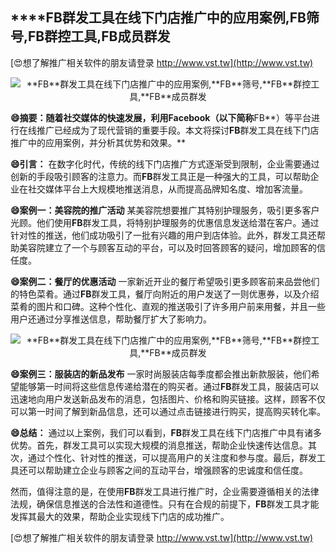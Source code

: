 ## ****FB**群发工具在线下门店推广中的应用案例,**FB**筛号,**FB**群控工具,**FB**成员群发**

[😍想了解推广相关软件的朋友请登录 http://www.vst.tw](http://www.vst.tw)

 <center><img src="https://vst.tw/MP4/tuiguang/png/7.png" alt="**FB**群发工具在线下门店推广中的应用案例,**FB**筛号,**FB**群控工具,**FB**成员群发"></center>

**😄摘要：随着社交媒体的快速发展，利用Facebook（以下简称**FB**）等平台进行在线推广已经成为了现代营销的重要手段。本文将探讨**FB**群发工具在线下门店推广中的应用案例，并分析其优势和效果。**

**😄引言：**
在数字化时代，传统的线下门店推广方式逐渐受到限制，企业需要通过创新的手段吸引顾客的注意力。而**FB**群发工具正是一种强大的工具，可以帮助企业在社交媒体平台上大规模地推送消息，从而提高品牌知名度、增加客流量。

**😄案例一：美容院的推广活动**
某美容院想要推广其特别护理服务，吸引更多客户光顾。他们使用**FB**群发工具，将特别护理服务的优惠信息发送给潜在客户。通过针对性的推送，他们成功吸引了一批有兴趣的用户到店体验。此外，群发工具还帮助美容院建立了一个与顾客互动的平台，可以及时回答顾客的疑问，增加顾客的信任度。

**😄案例二：餐厅的优惠活动**
一家新近开业的餐厅希望吸引更多顾客前来品尝他们的特色菜肴。通过**FB**群发工具，餐厅向附近的用户发送了一则优惠券，以及介绍菜肴的图片和口碑。这种个性化、直观的推送吸引了许多用户前来用餐，并且一些用户还通过分享推送信息，帮助餐厅扩大了影响力。

 <center><img src="https://vst.tw/MP4/tuiguang/png/2.png" alt="**FB**群发工具在线下门店推广中的应用案例,**FB**筛号,**FB**群控工具,**FB**成员群发"></center>

**😄案例三：服装店的新品发布**
一家时尚服装店每季度都会推出新款服装，他们希望能够第一时间将这些信息传递给潜在的购买者。通过**FB**群发工具，服装店可以迅速地向用户发送新品发布的消息，包括图片、价格和购买链接。这样，顾客不仅可以第一时间了解到新品信息，还可以通过点击链接进行购买，提高购买转化率。

**😄总结：**
通过以上案例，我们可以看到，**FB**群发工具在线下门店推广中具有诸多优势。首先，群发工具可以实现大规模的消息推送，帮助企业快速传达信息。其次，通过个性化、针对性的推送，可以提高用户的关注度和参与度。最后，群发工具还可以帮助建立企业与顾客之间的互动平台，增强顾客的忠诚度和信任度。

然而，值得注意的是，在使用**FB**群发工具进行推广时，企业需要遵循相关的法律法规，确保信息推送的合法性和道德性。只有在合规的前提下，**FB**群发工具才能发挥其最大的效果，帮助企业实现线下门店的成功推广。

[😍想了解推广相关软件的朋友请登录 http://www.vst.tw](http://www.vst.tw)



